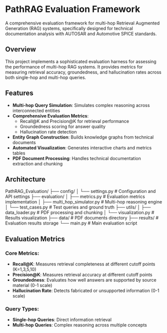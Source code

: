 # PathRAG Evaluation Framework

A comprehensive evaluation framework for multi-hop Retrieval Augmented Generation (RAG) systems, specifically designed for technical documentation analysis with AUTOSAR and Automotive SPICE standards.

## Overview

This project implements a sophisticated evaluation harness for assessing the performance of multi-hop RAG systems. It provides metrics for measuring retrieval accuracy, groundedness, and hallucination rates across both single-hop and multi-hop queries.

## Features

- **Multi-hop Query Simulation**: Simulates complex reasoning across interconnected entities
- **Comprehensive Evaluation Metrics**: 
  - Recall@K and Precision@K for retrieval performance
  - Groundedness scoring for answer quality
  - Hallucination rate detection
- **Entity Graph Construction**: Builds knowledge graphs from technical documents
- **Automated Visualization**: Generates interactive charts and metrics tables
- **PDF Document Processing**: Handles technical documentation extraction and chunking

## Architecture

PathRAG_Evaluation/
├── config/
│ └── settings.py # Configuration and API settings
├── evaluation/
│ ├── metrics.py # Evaluation metrics implementation
│ ├── multi_hop_simulator.py # Multi-hop reasoning engine
│ └── test_cases.py # Test queries and ground truth
├── utils/
│ ├── data_loader.py # PDF processing and chunking
│ └── visualization.py # Results visualization
├── data/ # PDF documents directory
├── results/ # Evaluation results storage
└── main.py # Main evaluation script

## Evaluation Metrics

### Core Metrics:

- **Recall@K**: Measures retrieval completeness at different cutoff points (K=1,3,5,10)
- **Precision@K**: Measures retrieval accuracy at different cutoff points
- **Groundedness**: Evaluates how well answers are supported by source material (0-1 scale)
- **Hallucination Rate**: Detects fabricated or unsupported information (0-1 scale)

### Query Types:

- **Single-hop Queries**: Direct information retrieval
- **Multi-hop Queries**: Complex reasoning across multiple concepts
